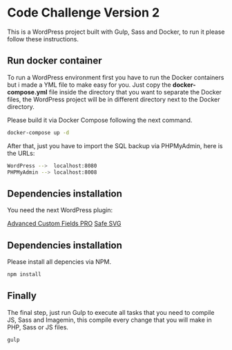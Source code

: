 # Code Challenge Version 2

This is a WordPress project built with Gulp, Sass and Docker, to run it please follow these instructions.

## Run docker container

To run a WordPress environment first you have to run the Docker containers but i made a YML file to make easy for you. Just copy the **docker-compose.yml** file inside the directory that you want to separate the Docker files, the WordPress project will be in different directory next to the Docker directory.

Please build it via Docker Compose following the next command.
```bash
docker-compose up -d
```

After that, just you have to import the SQL backup via PHPMyAdmin, here is the URLs:

```bash
WordPress -->  localhost:8080
PHPMyAdmin --> localhost:8008
```

## Dependencies installation

You need the next WordPress plugin:

[Advanced Custom Fields PRO](https://www.advancedcustomfields.com/pro)
[Safe SVG](https://wpsvg.com/)

## Dependencies installation

Please install all depencies via NPM.
```bash
npm install
```

## Finally

The final step, just run Gulp to execute all tasks that you need to compile JS, Sass and Imagemin, this compile every change that you will make in PHP, Sass or JS files.

```bash
gulp
```
